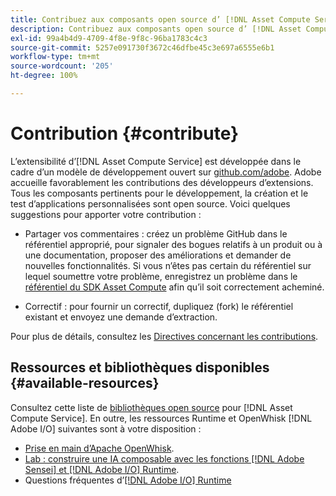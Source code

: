```yaml
---
title: Contribuez aux composants open source d’ [!DNL Asset Compute Service]
description: Contribuez aux composants open source d’ [!DNL Asset Compute Service].
exl-id: 99a4b4d9-4709-4f8e-9f8c-96ba1783c4c3
source-git-commit: 5257e091730f3672c46dfbe45c3e697a6555e6b1
workflow-type: tm+mt
source-wordcount: '205'
ht-degree: 100%

---
```


# Contribution {#contribute}

L’extensibilité d’[!DNL Asset Compute Service] est développée dans le cadre d’un modèle de développement ouvert sur [github.com/adobe](https://github.com/adobe). Adobe accueille favorablement les contributions des développeurs d’extensions. Tous les composants pertinents pour le développement, la création et le test d’applications personnalisées sont open source. Voici quelques suggestions pour apporter votre contribution :

* Partager vos commentaires : créez un problème GitHub dans le référentiel approprié, pour signaler des bogues relatifs à un produit ou à une documentation, proposer des améliorations et demander de nouvelles fonctionnalités. Si vous n’êtes pas certain du référentiel sur lequel soumettre votre problème, enregistrez un problème dans le [référentiel du SDK Asset Compute](https://github.com/adobe/asset-compute-sdk) afin qu’il soit correctement acheminé.

* Correctif : pour fournir un correctif, dupliquez (fork) le référentiel existant et envoyez une demande d’extraction.

Pour plus de détails, consultez les [Directives concernant les contributions](https://github.com/adobe/asset-compute-sdk/blob/master/.github/CONTRIBUTING.md).

## Ressources et bibliothèques disponibles {#available-resources}

Consultez cette liste de [bibliothèques open source](https://github.com/adobe/asset-compute-sdk#available-resources-and-libraries) pour [!DNL Asset Compute Service]. En outre, les ressources Runtime et OpenWhisk [!DNL Adobe I/O] suivantes sont à votre disposition :

* [Prise en main d’Apache OpenWhisk](https://github.com/apache/incubator-openwhisk/tree/master/docs#getting-started-with-openwhisk).
* [Lab : construire une IA composable avec les fonctions  [!DNL Adobe Sensei]  et  [!DNL Adobe I/O]  Runtime](https://opensource.adobe.com/adobe-sensei-ai-functions/index.html).
* Questions fréquentes d’[[!DNL Adobe I/O]  Runtime](https://www.adobe.io/apis/experienceplatform/runtime/docs.html#!adobedocs/adobeio-runtime/master/resources/faq.md)

<!-- **TBD** for post-release:
* Link to Adobe Developer App Builder open-source components.
* Issues in `aio` can be reported in Adobe Developer App Builder repos.
* Issues in asset-compute-sdk or devtool goes into the relevant repos from Nui.
-->
